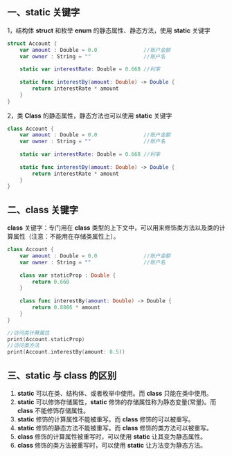 ## 一、static 关键字

1，结构体 **struct** 和枚举 **enum** 的静态属性、静态方法，使用 **static** 关键字 

```swift
struct Account {
    var amount : Double = 0.0               //账户金额
    var owner : String = ""                 //账户名
    
    static var interestRate: Double = 0.668 //利率
    
    static func interestBy(amount: Double) -> Double {
        return interestRate * amount
    }
}
```



2，类 **Class** 的静态属性，静态方法也可以使用 **static** 关键字 

```swift
class Account {
    var amount : Double = 0.0               //账户金额
    var owner : String = ""                 //账户名
    
    static var interestRate: Double = 0.668 //利率
    
    static func interestBy(amount: Double) -> Double {
        return interestRate * amount
    }
}
```





## 二、class 关键字 

**class** 关键字：专门用在 **class** 类型的上下文中，可以用来修饰类方法以及类的计算属性（注意：不能用在存储类属性上）。

```swift
class Account {
    var amount : Double = 0.0               //账户金额
    var owner : String = ""                 //账户名
    
    class var staticProp : Double {
        return 0.668
    }
    
    class func interestBy(amount: Double) -> Double {
        return 0.8886 * amount
    }
}

//访问类计算属性
print(Account.staticProp)
//访问类方法
print(Account.interestBy(amount: 0.5))
```





## 三、static 与 class 的区别

1. **static** 可以在类、结构体、或者枚举中使用。而 **class** 只能在类中使用。
2. **static** 可以修饰存储属性，**static** 修饰的存储属性称为静态变量(常量)。而 **class** 不能修饰存储属性。
3. **static** 修饰的计算属性不能被重写。而 **class** 修饰的可以被重写。
4. **static** 修饰的静态方法不能被重写。而 **class** 修饰的类方法可以被重写。
5. **class** 修饰的计算属性被重写时，可以使用 **static** 让其变为静态属性。
6. **class** 修饰的类方法被重写时，可以使用 **static** 让方法变为静态方法。

